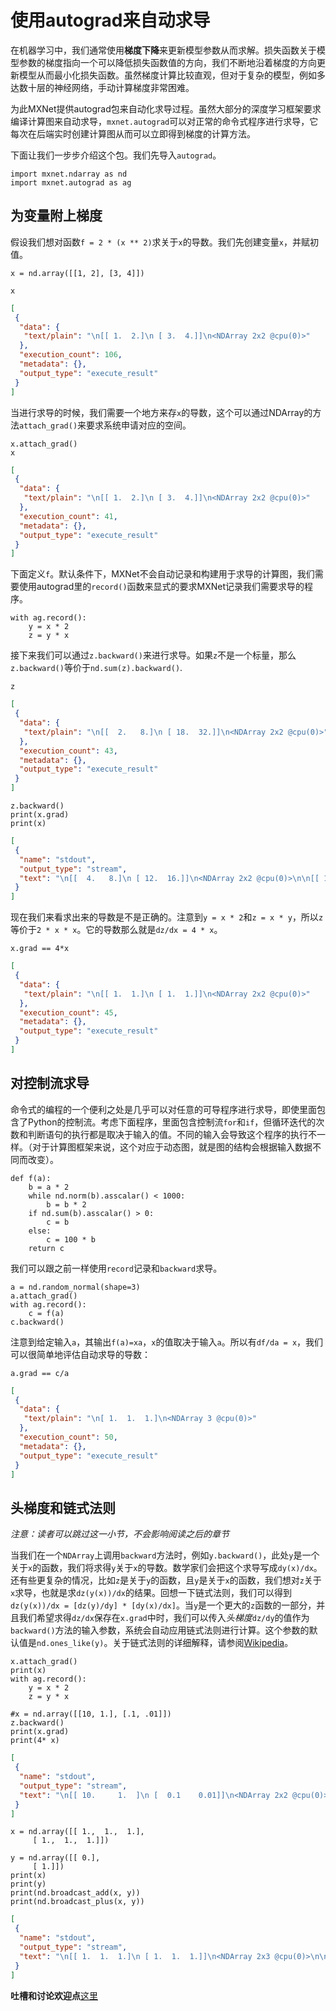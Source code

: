 # 使用autograd来自动求导

在机器学习中，我们通常使用**梯度下降**来更新模型参数从而求解。损失函数关于模型参数的梯度指向一个可以降低损失函数值的方向，我们不断地沿着梯度的方向更新模型从而最小化损失函数。虽然梯度计算比较直观，但对于复杂的模型，例如多达数十层的神经网络，手动计算梯度非常困难。

为此MXNet提供autograd包来自动化求导过程。虽然大部分的深度学习框架要求编译计算图来自动求导，`mxnet.autograd`可以对正常的命令式程序进行求导，它每次在后端实时创建计算图从而可以立即得到梯度的计算方法。

下面让我们一步步介绍这个包。我们先导入`autograd`。

```{.python .input  n=104}
import mxnet.ndarray as nd
import mxnet.autograd as ag
```

## 为变量附上梯度

假设我们想对函数`f = 2 * (x ** 2)`求关于`x`的导数。我们先创建变量`x`，并赋初值。

```{.python .input  n=105}
x = nd.array([[1, 2], [3, 4]])
```

```{.python .input  n=106}
x
```

```{.json .output n=106}
[
 {
  "data": {
   "text/plain": "\n[[ 1.  2.]\n [ 3.  4.]]\n<NDArray 2x2 @cpu(0)>"
  },
  "execution_count": 106,
  "metadata": {},
  "output_type": "execute_result"
 }
]
```

当进行求导的时候，我们需要一个地方来存`x`的导数，这个可以通过NDArray的方法`attach_grad()`来要求系统申请对应的空间。

```{.python .input  n=41}
x.attach_grad()
x
```

```{.json .output n=41}
[
 {
  "data": {
   "text/plain": "\n[[ 1.  2.]\n [ 3.  4.]]\n<NDArray 2x2 @cpu(0)>"
  },
  "execution_count": 41,
  "metadata": {},
  "output_type": "execute_result"
 }
]
```

下面定义`f`。默认条件下，MXNet不会自动记录和构建用于求导的计算图，我们需要使用autograd里的`record()`函数来显式的要求MXNet记录我们需要求导的程序。

```{.python .input  n=42}
with ag.record():
    y = x * 2
    z = y * x
```

接下来我们可以通过`z.backward()`来进行求导。如果`z`不是一个标量，那么`z.backward()`等价于`nd.sum(z).backward()`.

```{.python .input  n=43}
z
```

```{.json .output n=43}
[
 {
  "data": {
   "text/plain": "\n[[  2.   8.]\n [ 18.  32.]]\n<NDArray 2x2 @cpu(0)>"
  },
  "execution_count": 43,
  "metadata": {},
  "output_type": "execute_result"
 }
]
```

```{.python .input  n=44}
z.backward()
print(x.grad)
print(x)
```

```{.json .output n=44}
[
 {
  "name": "stdout",
  "output_type": "stream",
  "text": "\n[[  4.   8.]\n [ 12.  16.]]\n<NDArray 2x2 @cpu(0)>\n\n[[ 1.  2.]\n [ 3.  4.]]\n<NDArray 2x2 @cpu(0)>\n"
 }
]
```

现在我们来看求出来的导数是不是正确的。注意到`y = x * 2`和`z = x * y`，所以`z`等价于`2 * x * x`。它的导数那么就是`dz/dx = 4 * x`。

```{.python .input  n=45}
x.grad == 4*x
```

```{.json .output n=45}
[
 {
  "data": {
   "text/plain": "\n[[ 1.  1.]\n [ 1.  1.]]\n<NDArray 2x2 @cpu(0)>"
  },
  "execution_count": 45,
  "metadata": {},
  "output_type": "execute_result"
 }
]
```

## 对控制流求导

命令式的编程的一个便利之处是几乎可以对任意的可导程序进行求导，即使里面包含了Python的控制流。考虑下面程序，里面包含控制流`for`和`if`，但循环迭代的次数和判断语句的执行都是取决于输入的值。不同的输入会导致这个程序的执行不一样。（对于计算图框架来说，这个对应于动态图，就是图的结构会根据输入数据不同而改变）。

```{.python .input  n=46}
def f(a):
    b = a * 2
    while nd.norm(b).asscalar() < 1000:
        b = b * 2
    if nd.sum(b).asscalar() > 0:
        c = b
    else:
        c = 100 * b
    return c
```

我们可以跟之前一样使用`record`记录和`backward`求导。

```{.python .input  n=49}
a = nd.random_normal(shape=3)
a.attach_grad()
with ag.record():
    c = f(a)
c.backward()
```

注意到给定输入`a`，其输出`f(a)=xa`，`x`的值取决于输入`a`。所以有`df/da = x`，我们可以很简单地评估自动求导的导数：

```{.python .input  n=50}
a.grad == c/a
```

```{.json .output n=50}
[
 {
  "data": {
   "text/plain": "\n[ 1.  1.  1.]\n<NDArray 3 @cpu(0)>"
  },
  "execution_count": 50,
  "metadata": {},
  "output_type": "execute_result"
 }
]
```

## 头梯度和链式法则

*注意：读者可以跳过这一小节，不会影响阅读之后的章节*

当我们在一个`NDArray`上调用`backward`方法时，例如`y.backward()`，此处`y`是一个关于`x`的函数，我们将求得`y`关于`x`的导数。数学家们会把这个求导写成`dy(x)/dx`。还有些更复杂的情况，比如`z`是关于`y`的函数，且`y`是关于`x`的函数，我们想对`z`关于`x`求导，也就是求`dz(y(x))/dx`的结果。回想一下链式法则，我们可以得到`dz(y(x))/dx = [dz(y)/dy] * [dy(x)/dx]`。当`y`是一个更大的`z`函数的一部分，并且我们希望求得`dz/dx`保存在`x.grad`中时，我们可以传入*头梯度*`dz/dy`的值作为`backward()`方法的输入参数，系统会自动应用链式法则进行计算。这个参数的默认值是`nd.ones_like(y)`。关于链式法则的详细解释，请参阅[Wikipedia](https://en.wikipedia.org/wiki/Chain_rule)。

```{.python .input  n=90}
x.attach_grad()
print(x)
with ag.record():
    y = x * 2
    z = y * x

#x = nd.array([[10, 1.], [.1, .01]])
z.backward()
print(x.grad)
print(4* x)
```

```{.json .output n=90}
[
 {
  "name": "stdout",
  "output_type": "stream",
  "text": "\n[[ 10.     1.  ]\n [  0.1    0.01]]\n<NDArray 2x2 @cpu(0)>\n\n[[ 40.           4.        ]\n [  0.40000001   0.04      ]]\n<NDArray 2x2 @cpu(0)>\n\n[[ 40.           4.        ]\n [  0.40000001   0.04      ]]\n<NDArray 2x2 @cpu(0)>\n"
 }
]
```

```{.python .input  n=102}
x = nd.array([[ 1.,  1.,  1.],
     [ 1.,  1.,  1.]])

y = nd.array([[ 0.],
     [ 1.]])
print(x)
print(y)
print(nd.broadcast_add(x, y))
print(nd.broadcast_plus(x, y))
```

```{.json .output n=102}
[
 {
  "name": "stdout",
  "output_type": "stream",
  "text": "\n[[ 1.  1.  1.]\n [ 1.  1.  1.]]\n<NDArray 2x3 @cpu(0)>\n\n[[ 0.]\n [ 1.]]\n<NDArray 2x1 @cpu(0)>\n\n[[ 1.  1.  1.]\n [ 2.  2.  2.]]\n<NDArray 2x3 @cpu(0)>\n\n[[ 1.  1.  1.]\n [ 2.  2.  2.]]\n<NDArray 2x3 @cpu(0)>\n"
 }
]
```

**吐槽和讨论欢迎点**[这里](https://discuss.gluon.ai/t/topic/744)
